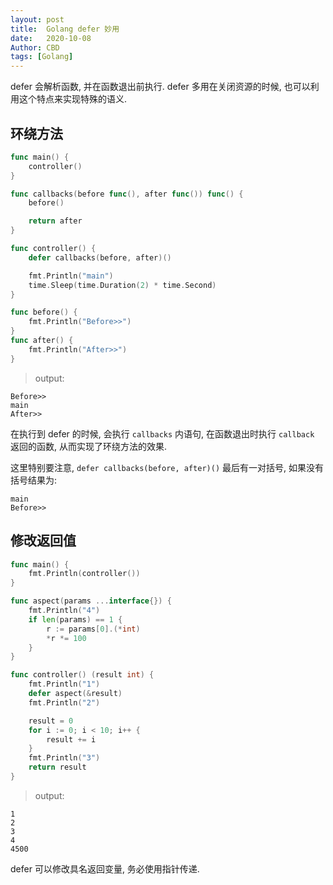 ```yaml
---
layout: post
title:  Golang defer 妙用
date:   2020-10-08
Author: CBD
tags: [Golang]
---
```


defer 会解析函数, 并在函数退出前执行. defer 多用在关闭资源的时候, 也可以利用这个特点来实现特殊的语义.

## 环绕方法

```go
func main() {
	controller()
}

func callbacks(before func(), after func()) func() {
	before()

	return after
}

func controller() {
	defer callbacks(before, after)()

	fmt.Println("main")
	time.Sleep(time.Duration(2) * time.Second)
}

func before() {
	fmt.Println("Before>>")
}
func after() {
	fmt.Println("After>>")
}
```

> output:

```text
Before>>
main
After>>
```

在执行到 defer 的时候, 会执行 `callbacks` 内语句, 在函数退出时执行 `callback` 返回的函数, 从而实现了环绕方法的效果.

这里特别要注意, `defer callbacks(before, after)()` 最后有一对括号, 如果没有括号结果为:

```text
main
Before>>
```

## 修改返回值

```go
func main() {
	fmt.Println(controller())
}

func aspect(params ...interface{}) {
	fmt.Println("4")
	if len(params) == 1 {
		r := params[0].(*int)
		*r *= 100
	}
}

func controller() (result int) {
	fmt.Println("1")
	defer aspect(&result)
	fmt.Println("2")

	result = 0
	for i := 0; i < 10; i++ {
		result += i
	}
	fmt.Println("3")
	return result
}

```

> output:

```text
1
2
3
4
4500
```

defer 可以修改具名返回变量, 务必使用指针传递.
